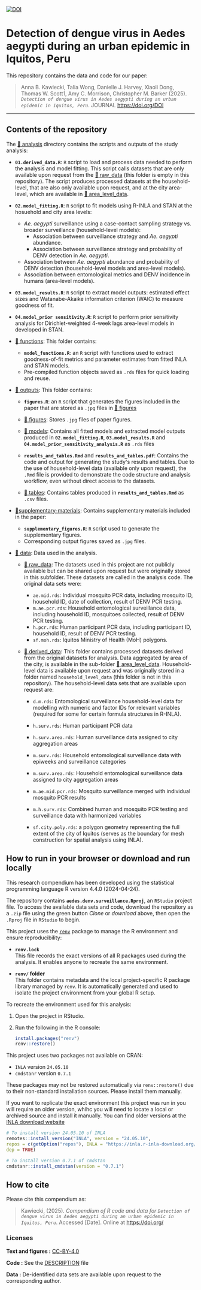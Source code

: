 
<!-- README.md is generated from README.Rmd. Please edit that file -->

[![DOI](https://zenodo.org/ZENODO.svg)](https://doi.org/DOI)

# Detection of dengue virus in Aedes aegypti during an urban epidemic in Iquitos, Peru

This repository contains the data and code for our paper:

> Anna B. Kawiecki, Talia Wong, Danielle J. Harvey, Xiaoli Dong, Thomas W. Scott1, Amy C. Morrison, Christopher M. Barker (2025).
> *`Detection of dengue virus in Aedes aegypti during an urban epidemic in Iquitos, Peru`*.
> JOURNAL <https://doi.org/DOI>

--------------------------------------------------------------------------------
## Contents of the repository

The [:file_folder: analysis](/analysis) directory contains the scripts and outputs 
of the study analysis:

* **`01.derived_data.R`**: `R` script to load and process data needed to perform 
the analysis and model fitting. This script calls datasets that are only available
upon request from the [:file_folder: raw_data](/analysis/data/raw_data) (this folder is
empty in this repository).
The script produces processed datasets at the household-level, that are also 
only available upon request, and at the city area-level, which are available in 
[:file_folder: area_level_data](/analysis/data/derived_data/area_level_data).

 
* **`02.model_fitting.R`**: `R` script to fit models using R-INLA and STAN at the \
hosuehold and city area levels:

    * *Ae. aegypti* surveillance using a case-contact sampling strategy vs. 
broader surveillance (household-level models):
      * Association between surveillance strategy and *Ae. aegypti* abundance.
      * Association between surveillance strategy and probability
      of DENV detection in *Ae. aegypti*.
    * Association between *Ae. aegypti* abundance and probability of DENV detection
     (household-level models and area-level models).
    * Association between entomological metrics and DENV incidence in humans
     (area-level models).
 
* **`03.model_results.R`**: `R` script to extract model outputs: 
estimated effect sizes and Watanabe-Akaike information criterion (WAIC) to measure 
goodness of fit. 

* **`04.model_prior sensitivity.R`**: `R` script to perform prior sensitivity analysis
for Dirichlet-weighted 4-week lags area-level models in developed in STAN. 

* [:file_folder: functions](/analysis/functions): 
This folder contains:

    * **`model_functions.R`**: an `R` script with functions used to extract 
goodness-of-fit metrics and parameter estimates from fitted INLA and STAN models.
    * Pre-compiled function objects saved as `.rds` files for quick loading and reuse.

* [:file_folder: outputs](/analysis/outputs): 
This folder contains:

    * **`figures.R`**: an `R` script that generates the figures included in the paper
  that are stored as `.jpg` files in [:file_folder: figures](/analysis/outputs/figures)

    * [:file_folder: figures](/analysis/outputs/figures): Stores `.jpg` files of 
  paper figures. 
  
  
    * [:file_folder: models](/analysis/outputs/models): Contains all fitted models
  and extracted model outputs produced in **`02.model_fitting.R`**,
  **`03.model_results.R`** and **`04.model_prior_sensitivity_analysis.R`** 
  as `.rds` files
  
    * **`results_and_tables.Rmd`** and **`results_and_tables.pdf`**: Contains the 
  code and output for generating the study's results and tables. Due to the use 
  of household-level data (available only upon request), the `.Rmd` file is 
  provided to demonstrate the code structure and analysis workflow, even without
  direct access to the datasets.
  
    * [:file_folder: tables](/analysis/outputs/tables): Contains tables produced
    in **`results_and_tables.Rmd`** as `.csv` files.

* [:file_folder:supplementary-materials](/analysis/supplementary-materials):
Contains supplementary materials included in the paper:

  * **`supplementary_figures.R`**: `R` script used to generate the supplementary figures.
  * Corresponding output figures saved as `.jpg` files.
 
* [:file_folder: data](/analysis/data): Data used in the analysis.

  * [:file_folder: raw_data](/analysis/data/raw_data): The datasets used in 
this project are not publicly available but can be shared upon request but were
originally stored in this subfolder. These datasets are called in the analysis code. 
The original data sets were: 
    * `ae.mid.rds`: Individual mosquito PCR data, including mosquito ID,
  household ID, date of collection, result of DENV PCR testing. 
    * `m.ae.pcr.rds`: Household entomological surveillance data, including
  household ID, mosquitoes collected, result of DENV PCR testing. 
    * `h.pcr.rds`: Human participant PCR data, including participant ID,
  household ID, result of DENV PCR testing.
    * `sf.moh.rds`: Iquitos Ministry of Health (MoH) polygons.

  * [:file_folder: derived_data](/analysis/data/derived_data): This folder contains
processed datasets derived from the original datasets for analysis. 
Data aggregated by area of the city, is available in the sub-folder 
[:file_folder: area_level_data](/analysis/data/derived_data/area_level_data). 
Household-level data is available upon request and was originally stored in a 
folder named `household_level_data`
(this folder is not in this repository). The household-level data sets that are 
available upon request are: 

    * `d.m.rds`: Entomological surveillance household-level data for modelling with 
  numeric and factor IDs for relevant variables (required for some for certain
  formula structures in R-INLA).
  
    * `h.surv.rds`: Human participant PCR data
  
    * `h.surv.area.rds`: Human surveillance data assigned to city aggregation areas
    * `m.surv.rds`: Household entomological surveillance data with epiweeks and 
  surveillance categories
  
    * `m.surv.area.rds`: Household entomological surveillance data assigned to 
  city aggregation areas
  
    * `m.ae.mid.pcr.rds`: Mosquito surveillance merged with individual mosquito 
  PCR results
  
    * `m.h.surv.rds`: Combined human and mosquito PCR testing and surveillance 
  data with harmonized variables
  
    * `sf.city.poly.rds`: a polygon geometry representing the full extent 
  of the city of Iquitos (serves as the boundary for mesh construction for
  spatial analysis using INLA).


## How to run in your browser or download and run locally

This research compendium has been developed using the statistical
programming language R version 4.4.0 (2024-04-24). 

The repository contains **`aedes.denv.surveillance.Rproj`**, an `RStudio`
project file. To access the available data sets and code, download the repository
as a `.zip` file using the green button *Clone* or *download* above, then open 
the `.Rproj` file in `RStudio` to begin.

This project uses the [`renv`](https://rstudio.github.io/renv/) package to manage
the R environment and ensure reproducibility:

- **`renv.lock`**  
  This file records the exact versions of all R packages used during the analysis.
  It enables anyone to recreate the same environment.

- **`renv/` folder**  
  This folder contains metadata and the local project-specific R package library
  managed by `renv`. It is automatically generated and used to isolate the project
  environment from your global R setup.

To recreate the environment used for this analysis:

1. Open the project in RStudio.
2. Run the following in the R console:

   ```r
   install.packages("renv")
   renv::restore()
   ```

This project uses two packages not available on CRAN:

- `INLA` version `24.05.10`
- `cmdstanr` version `0.7.1`

These packages may not be restored automatically via `renv::restore()` due to 
their non-standard installation sources. Please install them manually.

If you want to replicate the exact environment this project was run in you will 
require an older version, whihc you will need to locate a 
local or archived source and install it manually. You can find older versions at 
the [INLA download website](https://www.r-inla.org/download-install) 

```r
# To install version 24.05.10 of INLA
remotes::install_version("INLA", version = "24.05.10",
repos = c(getOption("repos"), INLA = "https://inla.r-inla-download.org/R/testing"),
dep = TRUE)

# To install version 0.7.1 of cmdstan
cmdstanr::install_cmdstan(version = "0.7.1")
```

## How to cite

Please cite this compendium as:

> Kawiecki, (2025). *Compendium of R code and data for
> `Detection of dengue virus in Aedes aegypti during an urban epidemic in Iquitos, Peru`*.
> Accessed [Date]. Online at
> <https://doi.org/>

### Licenses

**Text and figures :**
[CC-BY-4.0](http://creativecommons.org/licenses/by/4.0/)

**Code :** See the [DESCRIPTION](DESCRIPTION) file

**Data :** De-identified data sets are available upon request to the
corresponding author.
